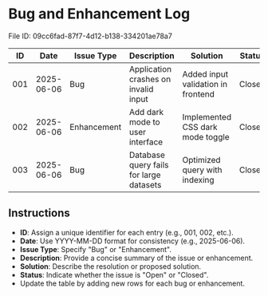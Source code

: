# Bug and Enhancement Log

File ID: 09cc6fad-87f7-4d12-b138-334201ae78a7

| ID  | Date       | Issue Type  | Description                             | Solution                           | Status |
| --- | ---------- | ----------- | --------------------------------------- | ---------------------------------- | ------ |
| 001 | 2025-06-06 | Bug         | Application crashes on invalid input    | Added input validation in frontend | Closed |
| 002 | 2025-06-06 | Enhancement | Add dark mode to user interface         | Implemented CSS dark mode toggle   | Closed |
| 003 | 2025-06-06 | Bug         | Database query fails for large datasets | Optimized query with indexing      | Closed |

## Instructions

- **ID**: Assign a unique identifier for each entry (e.g., 001, 002, etc.).
- **Date**: Use YYYY-MM-DD format for consistency (e.g., 2025-06-06).
- **Issue Type**: Specify "Bug" or "Enhancement".
- **Description**: Provide a concise summary of the issue or enhancement.
- **Solution**: Describe the resolution or proposed solution.
- **Status**: Indicate whether the issue is "Open" or "Closed".
- Update the table by adding new rows for each bug or enhancement.
